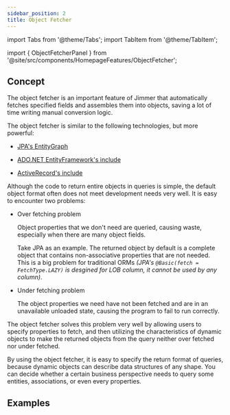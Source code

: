 ```yaml
---
sidebar_position: 2
title: Object Fetcher
---
```


import Tabs from '@theme/Tabs';
import TabItem from '@theme/TabItem';

import { ObjectFetcherPanel } from '@site/src/components/HomepageFeatures/ObjectFetcher';

## Concept

The object fetcher is an important feature of Jimmer that automatically fetches specified fields and assembles them into objects, saving a lot of time writing manual conversion logic.

The object fetcher is similar to the following technologies, but more powerful:

-   [JPA's EntityGraph](https://www.baeldung.com/jpa-entity-graph)

-   [ADO.NET EntityFramework's include](https://docs.microsoft.com/en-us/dotnet/api/system.data.objects.objectquery-1.include?view=netframework-4.8) 

-   [ActiveRecord's include](https://guides.rubyonrails.org/active_record_querying.html#includes)

Although the code to return entire objects in queries is simple, the default object format often does not meet development needs very well. It is easy to encounter two problems:

-   Over fetching problem

    Object properties that we don't need are queried, causing waste, especially when there are many object fields.

    Take JPA as an example. The returned object by default is a complete object that contains non-associative properties that are not needed. This is a big problem for traditional ORMs *(JPA's `@Basic(fetch = FetchType.LAZY)` is desgined for LOB column, it cannot be used by any column)*.

-   Under fetching problem

    The object properties we need have not been fetched and are in an unavailable unloaded state, causing the program to fail to run correctly.

The object fetcher solves this problem very well by allowing users to specify properties to fetch, and then utilizing the characteristics of dynamic objects to make the returned objects from the query neither over fetched nor under fetched.

By using the object fetcher, it is easy to specify the return format of queries, because dynamic objects can describe data structures of any shape. You can decide whether a certain business perspective needs to query some entities, associations, or even every properties.

## Examples 

<ObjectFetcherPanel/>
